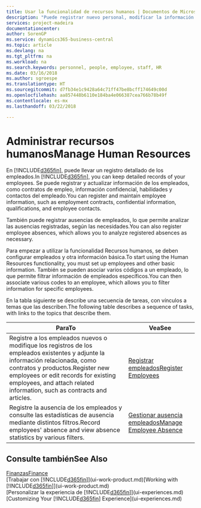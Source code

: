```yaml
---
title: Usar la funcionalidad de recursos humanos | Documentos de Microsoft
description: "Puede registrar nuevo personal, modificar la información del personal existente y registrar y analizar las ausencias."
services: project-madeira
documentationcenter: 
author: SorenGP
ms.service: dynamics365-business-central
ms.topic: article
ms.devlang: na
ms.tgt_pltfrm: na
ms.workload: na
ms.search.keywords: personnel, people, employee, staff, HR
ms.date: 03/16/2018
ms.author: sgroespe
ms.translationtype: HT
ms.sourcegitcommit: d7fb34e1c9428a64c71ff47be8bcff174649c00d
ms.openlocfilehash: aa857448b6110e184ba4e066387cea766b78b49f
ms.contentlocale: es-mx
ms.lasthandoff: 03/22/2018

---
```

# <a name="manage-human-resources"></a><span data-ttu-id="862dc-103">Administrar recursos humanos</span><span class="sxs-lookup"><span data-stu-id="862dc-103">Manage Human Resources</span></span>
<span data-ttu-id="862dc-104">En [!INCLUDE[d365fin](includes/d365fin_md.md)], puede llevar un registro detallado de los empleados.</span><span class="sxs-lookup"><span data-stu-id="862dc-104">In [!INCLUDE[d365fin](includes/d365fin_md.md)], you can keep detailed records of your employees.</span></span> <span data-ttu-id="862dc-105">Se puede registrar y actualizar información de los empleados, como contratos de empleo, información confidencial, habilidades y contactos del empleado.</span><span class="sxs-lookup"><span data-stu-id="862dc-105">You can register and maintain employee information, such as employment contracts, confidential information, qualifications, and employee contacts.</span></span>

<span data-ttu-id="862dc-106">También puede registrar ausencias de empleados, lo que permite analizar las ausencias registradas, según las necesidades.</span><span class="sxs-lookup"><span data-stu-id="862dc-106">You can also register employee absences, which allows you to analyze registered absences as necessary.</span></span>

<span data-ttu-id="862dc-107">Para empezar a utilizar la funcionalidad Recursos humanos, se deben configurar empleados y otra información básica.</span><span class="sxs-lookup"><span data-stu-id="862dc-107">To start using the Human Resources functionality, you must set up employees and other basic information.</span></span> <span data-ttu-id="862dc-108">También se pueden asociar varios códigos a un empleado, lo que permite filtrar información de empleados específicos.</span><span class="sxs-lookup"><span data-stu-id="862dc-108">You can then associate various codes to an employee, which allows you to filter information for specific employees.</span></span>

<span data-ttu-id="862dc-109">En la tabla siguiente se describe una secuencia de tareas, con vínculos a temas que las describen.</span><span class="sxs-lookup"><span data-stu-id="862dc-109">The following table describes a sequence of tasks, with links to the topics that describe them.</span></span>

| <span data-ttu-id="862dc-110">Para</span><span class="sxs-lookup"><span data-stu-id="862dc-110">To</span></span> | <span data-ttu-id="862dc-111">Vea</span><span class="sxs-lookup"><span data-stu-id="862dc-111">See</span></span> |
| --- | --- |
| <span data-ttu-id="862dc-112">Registre a los empleados nuevos o modifique los registros de los empleados existentes y adjunte la información relacionada, como contratos y productos.</span><span class="sxs-lookup"><span data-stu-id="862dc-112">Register new employees or edit records for existing employees, and attach related information, such as contracts and articles.</span></span> |[<span data-ttu-id="862dc-113">Registrar empleados</span><span class="sxs-lookup"><span data-stu-id="862dc-113">Register Employees</span></span>](hr-how-register-employees.md) |
| <span data-ttu-id="862dc-114">Registre la ausencia de los empleados y consulte las estadísticas de ausencia mediante distintos filtros.</span><span class="sxs-lookup"><span data-stu-id="862dc-114">Record employees' absence and view absence statistics by various filters.</span></span> |[<span data-ttu-id="862dc-115">Gestionar ausencia empleados</span><span class="sxs-lookup"><span data-stu-id="862dc-115">Manage Employee Absence</span></span>](hr-how-manage-absence.md) |

## <a name="see-also"></a><span data-ttu-id="862dc-116">Consulte también</span><span class="sxs-lookup"><span data-stu-id="862dc-116">See Also</span></span>
[<span data-ttu-id="862dc-117">Finanzas</span><span class="sxs-lookup"><span data-stu-id="862dc-117">Finance</span></span>](finance.md)  
<span data-ttu-id="862dc-118">[Trabajar con [!INCLUDE[d365fin](includes/d365fin_md.md)]](ui-work-product.md)</span><span class="sxs-lookup"><span data-stu-id="862dc-118">[Working with [!INCLUDE[d365fin](includes/d365fin_md.md)]](ui-work-product.md)</span></span>  
<span data-ttu-id="862dc-119">[Personalizar la experiencia de [!INCLUDE[d365fin](includes/d365fin_md.md)]](ui-experiences.md)</span><span class="sxs-lookup"><span data-stu-id="862dc-119">[Customizing Your [!INCLUDE[d365fin](includes/d365fin_md.md)] Experience](ui-experiences.md)</span></span>        

